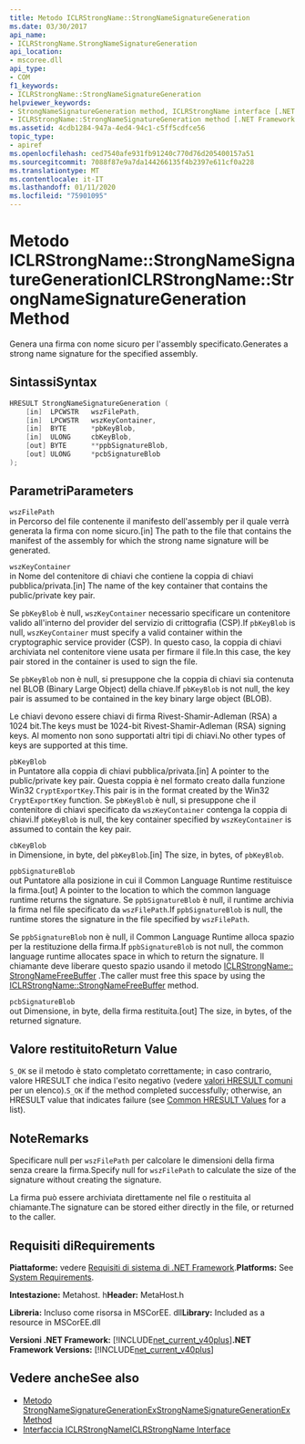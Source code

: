 ```yaml
---
title: Metodo ICLRStrongName::StrongNameSignatureGeneration
ms.date: 03/30/2017
api_name:
- ICLRStrongName.StrongNameSignatureGeneration
api_location:
- mscoree.dll
api_type:
- COM
f1_keywords:
- ICLRStrongName::StrongNameSignatureGeneration
helpviewer_keywords:
- StrongNameSignatureGeneration method, ICLRStrongName interface [.NET Framework hosting]
- ICLRStrongName::StrongNameSignatureGeneration method [.NET Framework hosting]
ms.assetid: 4cdb1284-947a-4ed4-94c1-c5ff5cdfce56
topic_type:
- apiref
ms.openlocfilehash: ced7540afe931fb91240c770d76d205400157a51
ms.sourcegitcommit: 7088f87e9a7da144266135f4b2397e611cf0a228
ms.translationtype: MT
ms.contentlocale: it-IT
ms.lasthandoff: 01/11/2020
ms.locfileid: "75901095"
---
```

# <a name="iclrstrongnamestrongnamesignaturegeneration-method"></a><span data-ttu-id="115da-102">Metodo ICLRStrongName::StrongNameSignatureGeneration</span><span class="sxs-lookup"><span data-stu-id="115da-102">ICLRStrongName::StrongNameSignatureGeneration Method</span></span>
<span data-ttu-id="115da-103">Genera una firma con nome sicuro per l'assembly specificato.</span><span class="sxs-lookup"><span data-stu-id="115da-103">Generates a strong name signature for the specified assembly.</span></span>  
  
## <a name="syntax"></a><span data-ttu-id="115da-104">Sintassi</span><span class="sxs-lookup"><span data-stu-id="115da-104">Syntax</span></span>  
  
```cpp  
HRESULT StrongNameSignatureGeneration (   
    [in]  LPCWSTR   wszFilePath,  
    [in]  LPCWSTR   wszKeyContainer,  
    [in]  BYTE      *pbKeyBlob,  
    [in]  ULONG     cbKeyBlob,  
    [out] BYTE      **ppbSignatureBlob,  
    [out] ULONG     *pcbSignatureBlob  
);  
```  
  
## <a name="parameters"></a><span data-ttu-id="115da-105">Parametri</span><span class="sxs-lookup"><span data-stu-id="115da-105">Parameters</span></span>  
 `wszFilePath`  
 <span data-ttu-id="115da-106">in Percorso del file contenente il manifesto dell'assembly per il quale verrà generata la firma con nome sicuro.</span><span class="sxs-lookup"><span data-stu-id="115da-106">[in] The path to the file that contains the manifest of the assembly for which the strong name signature will be generated.</span></span>  
  
 `wszKeyContainer`  
 <span data-ttu-id="115da-107">in Nome del contenitore di chiavi che contiene la coppia di chiavi pubblica/privata.</span><span class="sxs-lookup"><span data-stu-id="115da-107">[in] The name of the key container that contains the public/private key pair.</span></span>  
  
 <span data-ttu-id="115da-108">Se `pbKeyBlob` è null, `wszKeyContainer` necessario specificare un contenitore valido all'interno del provider del servizio di crittografia (CSP).</span><span class="sxs-lookup"><span data-stu-id="115da-108">If `pbKeyBlob` is null, `wszKeyContainer` must specify a valid container within the cryptographic service provider (CSP).</span></span> <span data-ttu-id="115da-109">In questo caso, la coppia di chiavi archiviata nel contenitore viene usata per firmare il file.</span><span class="sxs-lookup"><span data-stu-id="115da-109">In this case, the key pair stored in the container is used to sign the file.</span></span>  
  
 <span data-ttu-id="115da-110">Se `pbKeyBlob` non è null, si presuppone che la coppia di chiavi sia contenuta nel BLOB (Binary Large Object) della chiave.</span><span class="sxs-lookup"><span data-stu-id="115da-110">If `pbKeyBlob` is not null, the key pair is assumed to be contained in the key binary large object (BLOB).</span></span>  
  
 <span data-ttu-id="115da-111">Le chiavi devono essere chiavi di firma Rivest-Shamir-Adleman (RSA) a 1024 bit.</span><span class="sxs-lookup"><span data-stu-id="115da-111">The keys must be 1024-bit Rivest-Shamir-Adleman (RSA) signing keys.</span></span> <span data-ttu-id="115da-112">Al momento non sono supportati altri tipi di chiavi.</span><span class="sxs-lookup"><span data-stu-id="115da-112">No other types of keys are supported at this time.</span></span>  
  
 `pbKeyBlob`  
 <span data-ttu-id="115da-113">in Puntatore alla coppia di chiavi pubblica/privata.</span><span class="sxs-lookup"><span data-stu-id="115da-113">[in] A pointer to the public/private key pair.</span></span> <span data-ttu-id="115da-114">Questa coppia è nel formato creato dalla funzione Win32 `CryptExportKey`.</span><span class="sxs-lookup"><span data-stu-id="115da-114">This pair is in the format created by the Win32 `CryptExportKey` function.</span></span> <span data-ttu-id="115da-115">Se `pbKeyBlob` è null, si presuppone che il contenitore di chiavi specificato da `wszKeyContainer` contenga la coppia di chiavi.</span><span class="sxs-lookup"><span data-stu-id="115da-115">If `pbKeyBlob` is null, the key container specified by `wszKeyContainer` is assumed to contain the key pair.</span></span>  
  
 `cbKeyBlob`  
 <span data-ttu-id="115da-116">in Dimensione, in byte, del `pbKeyBlob`.</span><span class="sxs-lookup"><span data-stu-id="115da-116">[in] The size, in bytes, of `pbKeyBlob`.</span></span>  
  
 `ppbSignatureBlob`  
 <span data-ttu-id="115da-117">out Puntatore alla posizione in cui il Common Language Runtime restituisce la firma.</span><span class="sxs-lookup"><span data-stu-id="115da-117">[out] A pointer to the location to which the common language runtime returns the signature.</span></span> <span data-ttu-id="115da-118">Se `ppbSignatureBlob` è null, il runtime archivia la firma nel file specificato da `wszFilePath`.</span><span class="sxs-lookup"><span data-stu-id="115da-118">If `ppbSignatureBlob` is null, the runtime stores the signature in the file specified by `wszFilePath`.</span></span>  
  
 <span data-ttu-id="115da-119">Se `ppbSignatureBlob` non è null, il Common Language Runtime alloca spazio per la restituzione della firma.</span><span class="sxs-lookup"><span data-stu-id="115da-119">If `ppbSignatureBlob` is not null, the common language runtime allocates space in which to return the signature.</span></span> <span data-ttu-id="115da-120">Il chiamante deve liberare questo spazio usando il metodo [ICLRStrongName:: StrongNameFreeBuffer](../../../../docs/framework/unmanaged-api/hosting/iclrstrongname-strongnamefreebuffer-method.md) .</span><span class="sxs-lookup"><span data-stu-id="115da-120">The caller must free this space by using the [ICLRStrongName::StrongNameFreeBuffer](../../../../docs/framework/unmanaged-api/hosting/iclrstrongname-strongnamefreebuffer-method.md) method.</span></span>  
  
 `pcbSignatureBlob`  
 <span data-ttu-id="115da-121">out Dimensione, in byte, della firma restituita.</span><span class="sxs-lookup"><span data-stu-id="115da-121">[out] The size, in bytes, of the returned signature.</span></span>  
  
## <a name="return-value"></a><span data-ttu-id="115da-122">Valore restituito</span><span class="sxs-lookup"><span data-stu-id="115da-122">Return Value</span></span>  
 <span data-ttu-id="115da-123">`S_OK` se il metodo è stato completato correttamente; in caso contrario, valore HRESULT che indica l'esito negativo (vedere [valori HRESULT comuni](/windows/win32/seccrypto/common-hresult-values) per un elenco).</span><span class="sxs-lookup"><span data-stu-id="115da-123">`S_OK` if the method completed successfully; otherwise, an HRESULT value that indicates failure (see [Common HRESULT Values](/windows/win32/seccrypto/common-hresult-values) for a list).</span></span>  
  
## <a name="remarks"></a><span data-ttu-id="115da-124">Note</span><span class="sxs-lookup"><span data-stu-id="115da-124">Remarks</span></span>  
 <span data-ttu-id="115da-125">Specificare null per `wszFilePath` per calcolare le dimensioni della firma senza creare la firma.</span><span class="sxs-lookup"><span data-stu-id="115da-125">Specify null for `wszFilePath` to calculate the size of the signature without creating the signature.</span></span>  
  
 <span data-ttu-id="115da-126">La firma può essere archiviata direttamente nel file o restituita al chiamante.</span><span class="sxs-lookup"><span data-stu-id="115da-126">The signature can be stored either directly in the file, or returned to the caller.</span></span>  
  
## <a name="requirements"></a><span data-ttu-id="115da-127">Requisiti di</span><span class="sxs-lookup"><span data-stu-id="115da-127">Requirements</span></span>  
 <span data-ttu-id="115da-128">**Piattaforme:** vedere [Requisiti di sistema di .NET Framework](../../../../docs/framework/get-started/system-requirements.md).</span><span class="sxs-lookup"><span data-stu-id="115da-128">**Platforms:** See [System Requirements](../../../../docs/framework/get-started/system-requirements.md).</span></span>  
  
 <span data-ttu-id="115da-129">**Intestazione:** Metahost. h</span><span class="sxs-lookup"><span data-stu-id="115da-129">**Header:** MetaHost.h</span></span>  
  
 <span data-ttu-id="115da-130">**Libreria:** Incluso come risorsa in MSCorEE. dll</span><span class="sxs-lookup"><span data-stu-id="115da-130">**Library:** Included as a resource in MSCorEE.dll</span></span>  
  
 <span data-ttu-id="115da-131">**Versioni .NET Framework:** [!INCLUDE[net_current_v40plus](../../../../includes/net-current-v40plus-md.md)]</span><span class="sxs-lookup"><span data-stu-id="115da-131">**.NET Framework Versions:** [!INCLUDE[net_current_v40plus](../../../../includes/net-current-v40plus-md.md)]</span></span>  
  
## <a name="see-also"></a><span data-ttu-id="115da-132">Vedere anche</span><span class="sxs-lookup"><span data-stu-id="115da-132">See also</span></span>

- [<span data-ttu-id="115da-133">Metodo StrongNameSignatureGenerationEx</span><span class="sxs-lookup"><span data-stu-id="115da-133">StrongNameSignatureGenerationEx Method</span></span>](../../../../docs/framework/unmanaged-api/hosting/iclrstrongname-strongnamesignaturegenerationex-method.md)
- [<span data-ttu-id="115da-134">Interfaccia ICLRStrongName</span><span class="sxs-lookup"><span data-stu-id="115da-134">ICLRStrongName Interface</span></span>](../../../../docs/framework/unmanaged-api/hosting/iclrstrongname-interface.md)
